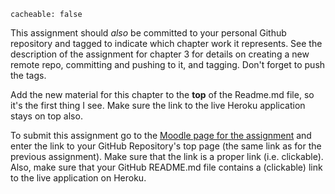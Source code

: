```
cacheable: false
```

This assignment should *also* be committed to your personal Github repository and tagged to indicate which chapter work it represents. See the description of the assignment for chapter 3 for details on creating a new remote repo, committing and pushing to it, and tagging. Don't forget to push the tags.

Add the new material for this chapter to the **top** of the Readme.md file, so it's the first thing I see. Make sure the link to the live Heroku application stays on top also.

To submit this assignment go to the [Moodle page for the assignment](https://moodle.pugetsound.edu/moodle/mod/assign/view.php?id=407264) and enter the link to your GitHub Repository's top page (the same link as for the previous assignment). Make sure that the link is a proper link (i.e. clickable). Also, make sure that your GitHub README.md file contains a (clickable) link to the live application on Heroku.
